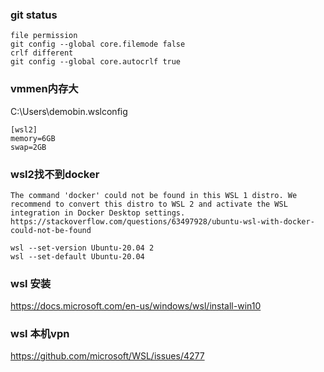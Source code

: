 ### git status
```
file permission
git config --global core.filemode false
crlf different
git config --global core.autocrlf true
```

### vmmen内存大
C:\Users\demobin\.wslconfig
```
[wsl2]
memory=6GB
swap=2GB
```

### wsl2找不到docker
```
The command 'docker' could not be found in this WSL 1 distro. We recommend to convert this distro to WSL 2 and activate the WSL integration in Docker Desktop settings.
https://stackoverflow.com/questions/63497928/ubuntu-wsl-with-docker-could-not-be-found

wsl --set-version Ubuntu-20.04 2
wsl --set-default Ubuntu-20.04
```

### wsl 安装

https://docs.microsoft.com/en-us/windows/wsl/install-win10

### wsl 本机vpn

https://github.com/microsoft/WSL/issues/4277
